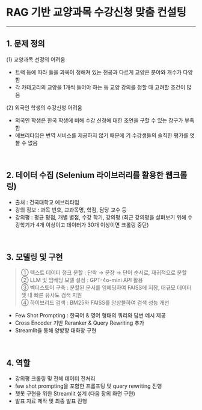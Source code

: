 # RAG 기반 교양과목 수강신청 맞춤 컨설팅

---

## 1. 문제 정의
(1) 교양과목 선정의 어려움
- 트랙 등에 따라 들을 과목이 정해져 있는 전공과 다르게 교양은 분야와 개수가 다양함
- 각 카테고리의 교양을 1개씩 들어야 하는 등 교양 강의를 정할 때 고려할 조건이 많음

(2) 외국인 학생의 수강신청 어려움
- 외국인 학생은 한국 학생에 비해 수강 신청에 대한 조언을 구할 수 있는 창구가 부족함
- 에브리타임은 번역 서비스를 제공하지 않기 때문에 기 수강생들의 솔직한 평가를 엿볼 수 없음

<br>

## 2. 데이터 수집 (Selenium 라이브러리를 활용한 웹크롤링)
- 출처 : 건국대학교 에브리타임
- 강의 정보 : 과목 번호, 교과목명, 학점, 담당 교수 등
- 강의평 : 평균 평점, 개별 별점, 수강 학기, 강의평
  (최근 강의평을 살펴보기 위해 수강학기가 4개 이상이고 데이터가 30개 이상이면 크롤링 중단)

<br>

## 3. 모델링 및 구현
> ① 텍스트 데이터 청크 분할 : 단락 → 문장 → 단어 순서로, 재귀적으로 분할 <br>
> ② LLM 및 임베딩 모델 설정 : GPT-4o-mini API 활용 <br>
> ③ 벡터스토어 구축 : 분할된 문서를 임베딩하여 FAISS에 저장, 대규모 데이터셋 내 빠른 유사도 검색 지원  <br>
> ④ 하이브리드 검색 : BM25와 FAISS를 앙상블하여 검색 성능 개선 <br>

- Few Shot Prompting : 한국어 & 영어 형태의 쿼리와 답변 예시 제공
- Cross Encoder 기반 Reranker & Query Rewriting 추가
- Streamlit을 통해 양방향 대화창 구현

<br>

## 4. 역할
- 강의평 크롤링 및 전체 데이터 전처리
- few shot prompting을 포함한 프롬프팅 및 query rewriting 진행
- 챗봇 구현을 위한 Streamlit 설계 (다음 장의 화면 구현)
- 발표 자료 제작 및 최종 발표 진행
